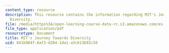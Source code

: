 ```yaml
---
content_type: resource
description: This resource contains the information regarding MIT's Journey Towards
  Diversity.
file: /media/https%3A/open-learning-course-data-rc.s3.amazonaws.com/es-242-gender-issues-in-academics-and-academia-spring-2004/841b984f8af3d2041da1a3c613b92c5d_MITES_242S04_ses11.pdf
file_type: application/pdf
resourcetype: Document
title: MIT's Journey Towards Diversity
uid: 841b984f-8af3-d204-1da1-a3c613b92c5d
---
```

